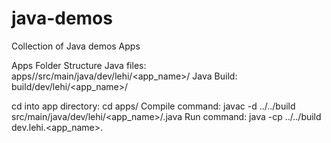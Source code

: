 # java-demos
Collection of Java demos Apps

Apps Folder Structure
Java files: apps/<AppName>/src/main/java/dev/lehi/<app_name>/<ClassName>
Java Build: build/dev/lehi/<app_name>/<ClassName>

cd into app directory: cd apps/<AppName>
Compile command: javac -d ../../build src/main/java/dev/lehi/<app_name>/<ClassName>.java
Run command: java -cp ../../build dev.lehi.<app_name>.<ClassName>

